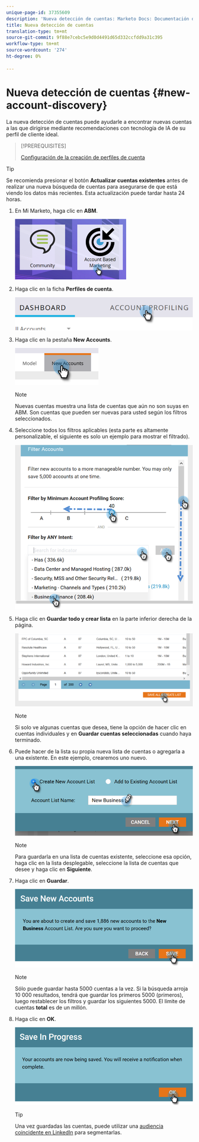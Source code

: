 ```yaml
---
unique-page-id: 37355609
description: 'Nueva detección de cuentas: Marketo Docs: Documentación del producto'
title: Nueva detección de cuentas
translation-type: tm+mt
source-git-commit: 9f88e7cebc5e9d0d4491d65d332ccfdd9a31c395
workflow-type: tm+mt
source-wordcount: '274'
ht-degree: 0%

---
```



# Nueva detección de cuentas {#new-account-discovery}

La nueva detección de cuentas puede ayudarle a encontrar nuevas cuentas a las que dirigirse mediante recomendaciones con tecnología de IA de su perfil de cliente ideal.

>[!PREREQUISITES]
>
>[Configuración de la creación de perfiles de cuenta](/help/marketo/product-docs/target-account-management/account-profiling/setting-up-account-profiling.md)

>[!TIP]
>
>Se recomienda presionar el botón **Actualizar cuentas existentes** antes de realizar una nueva búsqueda de cuentas para asegurarse de que está viendo los datos más recientes. Esta actualización puede tardar hasta 24 horas.

1. En Mi Marketo, haga clic en **ABM**.

   ![](assets/one-1.png)

1. Haga clic en la ficha **Perfiles de cuenta**.

   ![](assets/two-2.png)

1. Haga clic en la pestaña **New Accounts**.

   ![](assets/three-1.png)

   >[!NOTE]
   >
   >Nuevas cuentas muestra una lista de cuentas que aún no son suyas en ABM. Son cuentas que pueden ser nuevas para usted según los filtros seleccionados.

1. Seleccione todos los filtros aplicables (esta parte es altamente personalizable, el siguiente es solo un ejemplo para mostrar el filtrado).

   ![](assets/four-1.png)

1. Haga clic en **Guardar todo y crear lista** en la parte inferior derecha de la página.

   ![](assets/five-1.png)

   >[!NOTE]
   >
   >Si solo ve algunas cuentas que desea, tiene la opción de hacer clic en cuentas individuales y en **Guardar cuentas seleccionadas** cuando haya terminado.

1. Puede hacer de la lista su propia nueva lista de cuentas o agregarla a una existente. En este ejemplo, crearemos uno nuevo.

   ![](assets/six-1.png)

   >[!NOTE]
   >
   >Para guardarla en una lista de cuentas existente, seleccione esa opción, haga clic en la lista desplegable, seleccione la lista de cuentas que desee y haga clic en **Siguiente**.

1. Haga clic en **Guardar**.

   ![](assets/seven-1.png)

   >[!NOTE]
   >
   >Sólo puede guardar hasta 5000 cuentas a la vez. Si la búsqueda arroja 10 000 resultados, tendrá que guardar los primeros 5000 (primeros), luego restablecer los filtros y guardar los siguientes 5000. El límite de cuentas **total** es de un millón.

1. Haga clic en **OK**.

   ![](assets/eight.png)

   >[!TIP]
   >
   >Una vez guardadas las cuentas, puede utilizar una [audiencia coincidente en LinkedIn](/help/marketo/product-docs/target-account-management/target/create-a-matched-audience-on-linkedin.md) para segmentarlas.
